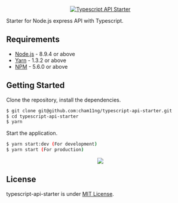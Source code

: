 <p align="center">
  <a href="https://imgur.com/A1URjPL">
    <img alt="Typescript API Starter" src="https://i.imgur.com/A1URjPL.png">
  </a>
</p>

Starter for Node.js express API with Typescript.

## Requirements
* [Node.js](https://yarnpkg.com/en/docs/install) - 8.9.4 or above
* [Yarn](https://yarnpkg.com/en/docs/install) - 1.3.2 or above
* [NPM](https://docs.npmjs.com/getting-started/installing-node) - 5.6.0 or above

## Getting Started
Clone the repository, install the dependencies.
```bash
$ git clone git@github.com:cham11ng/typescript-api-starter.git
$ cd typescript-api-starter
$ yarn
```

Start the application.
```bash
$ yarn start:dev (For development)
$ yarn start (For production)
```

<p align="center">
  <a href="https://imgur.com/gallery/4rhTo">
    <img src="https://i.imgur.com/GpcDbLB.gif" />
  </a>
</p>

## License

typescript-api-starter is under [MIT License](LICENSE).
